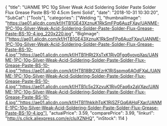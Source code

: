 {
	"title": "UANME 1PC 10g Silver Weak Acid Soldering Solder Paste Solder Flux Grease Paste BS-10 4.5cm Semi Solid",
	"date": "2018-10-31 10:30:20",
	"SubCat": ["Tools"],
	"categories": ["Welding "],
	"thumbnailImage": "https://ae01.alicdn.com/kf/HTB1GE43XznuK1RkSmFPq6AuzFXay/UANME-1PC-10g-Silver-Weak-Acid-Soldering-Solder-Paste-Solder-Flux-Grease-Paste-BS-10-4.jpg_220x220.jpg",
	"BigImage": ["https://ae01.alicdn.com/kf/HTB1GE43XznuK1RkSmFPq6AuzFXay/UANME-1PC-10g-Silver-Weak-Acid-Soldering-Solder-Paste-Solder-Flux-Grease-Paste-BS-10-4.jpg","https://ae01.alicdn.com/kf/HTB1HRt2XsTxK1Rjy0Fgq6yovpXas/UANME-1PC-10g-Silver-Weak-Acid-Soldering-Solder-Paste-Solder-Flux-Grease-Paste-BS-10-4.jpg","https://ae01.alicdn.com/kf/HTB18Bt2XEzrK1RjSspmq6AOdFXaL/UANME-1PC-10g-Silver-Weak-Acid-Soldering-Solder-Paste-Solder-Flux-Grease-Paste-BS-10-4.jpg","https://ae01.alicdn.com/kf/HTB1c5x2XzvuK1Rjy0Faq6x2aVXav/UANME-1PC-10g-Silver-Weak-Acid-Soldering-Solder-Paste-Solder-Flux-Grease-Paste-BS-10-4.jpg","https://ae01.alicdn.com/kf/HTB11hkkihTpK1RjSZFGq6AHqFXar/UANME-1PC-10g-Silver-Weak-Acid-Soldering-Solder-Paste-Solder-Flux-Grease-Paste-BS-10-4.jpg"],
	"actualPrice": 3.59,
	"comparePrice": 3.99,
	"linkurl": "http://s.click.aliexpress.com/e/cluXZNHQ",
	"inStock": 114
}
